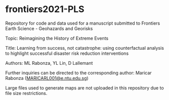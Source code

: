 # frontiers2021-PLS

Repository for code and data used for a manuscript submitted to Frontiers Earth Science - Geohazards and Georisks

Topic: Reimagining the History of Extreme Events

Title: Learning from success, not catastrophe: using counterfactual analysis to highlight successful disaster risk reduction interventions

Authors: ML Rabonza, YL Lin, D Lallemant

Further inquiries can be directed to the corresponding author: Maricar Rabonza (MARICARL001@e.ntu.edu.sg)

Large files used to generate maps are not uploaded in this repository due to file size restrictions.


